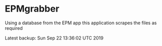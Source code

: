 # EPMgrabber
Using a database from the EPM app this application scrapes the files as required


Latest backup: Sun Sep 22 13:36:02 UTC 2019
